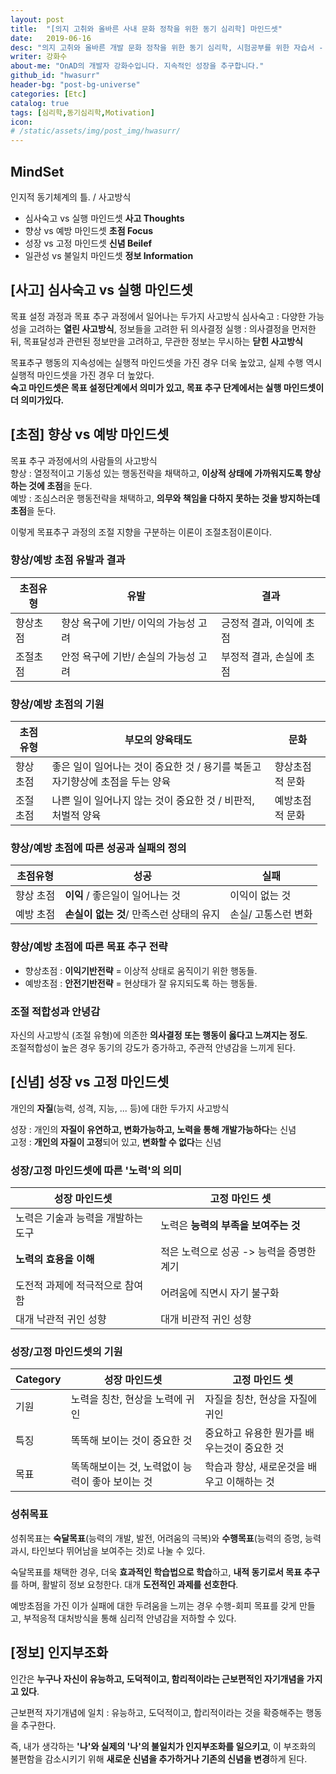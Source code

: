 ```yaml
---
layout: post
title:  "[의지 고취와 올바른 사내 문화 정착을 위한 동기 심리학] 마인드셋"
date:   2019-06-16
desc: "의지 고취와 올바른 개발 문화 정착을 위한 동기 심리학, 시험공부를 위한 자습서 - 마인드셋"
writer: 강화수
about-me: "OnAD의 개발자 강화수입니다. 지속적인 성장을 추구합니다."
github_id: "hwasurr"
header-bg: "post-bg-universe"
categories: [Etc]
catalog: true
tags: [심리학,동기심리학,Motivation]
icon:
# /static/assets/img/post_img/hwasurr/
---
```


## MindSet

인지적 동기체계의 틀. / 사고방식

- 심사숙고 vs 실행 마인드셋 **사고 Thoughts**
- 향상 vs 예방 마인드셋 **초점 Focus**
- 성장 vs 고정 마인드셋 **신념 Beilef**
- 일관성 vs 불일치 마인드셋 **정보 Information**

## [사고] 심사숙고 vs 실행 마인드셋

목표 설정 과정과 목표 추구 과정에서 일어나는 두가지 사고방식
심사숙고 : 다양한 가능성을 고려하는 **열린 사고방식**, 정보들을 고려한 뒤 의사결정
실행 : 의사결정을 먼저한 뒤, 목표달성과 관련된 정보만을 고려하고, 무관한 정보는 무시하는 **닫힌 사고방식**

목표추구 행동의 지속성에는 실행적 마인드셋을 가진 경우 더욱 높았고, 실제 수행 역시 실행적 마인드셋을 가진 경우 더 높았다.  
**숙고 마인드셋은 목표 설정단계에서 의미가 있고, 목표 추구 단계에서는 실행 마인드셋이 더 의미가있다.**

## [초점] 향상 vs 예방 마인드셋

목표 추구 과정에서의 사람들의 사고방식  
향상 : 열정적이고 기동성 있는 행동전략을 채택하고, **이상적 상태에 가까워지도록 향상하는 것에 초점**을 둔다.  
예방 : 조심스러운 행동전략을 채택하고, **의무와 책임을 다하지 못하는 것을 방지하는데 초점**을 둔다.

이렇게 목표추구 과정의 조절 지향을 구분하는 이론이 조절초점이론이다.

### 향상/예방 초점 유발과 결과

| 초점유형 | 유발                    | 결과             |
| ---- | --------------------- | -------------- |
| 향상초점 | 향상 욕구에 기반/ 이익의 가능성 고려 | 긍정적 결과, 이익에 초점 |
| 조절초점 | 안정 욕구에 기반/ 손실의 가능성 고려 | 부정적 결과, 손실에 초점 |

### 향상/예방 초점의 기원

| 초점유형 | 부모의 양육태도                                      | 문화       |
| ---- | --------------------------------------------- | -------- |
| 향상초점 | 좋은 일이 일어나는 것이 중요한 것 / 용기를 북돋고 자기향상에 초점을 두는 양육 | 향상초점적 문화 |
| 조절초점 | 나쁜 일이 일어나지 않는 것이 중요한 것 / 비판적, 처벌적 양육          | 예방초점적 문화 |

### 향상/예방 초점에 따른 성공과 실패의 정의

| 초점유형  | 성공                        | 실패          |
| ----- | ------------------------- | ----------- |
| 향상 초점 | **이익** / 좋은일이 일어나는 것      | 이익이 없는 것    |
| 예방 초점 | **손실이 없는 것**/ 만족스런 상태의 유지 | 손실/ 고통스런 변화 |

### 향상/예방 초점에 따른 목표 추구 전략

- 향상초점 : **이익기반전략** = 이상적 상태로 움직이기 위한 행동들.
- 예방초점 : **안전기반전략** = 현상태가 잘 유지되도록 하는 행동들.

### 조절 적합성과 안녕감

자신의 사고방식 (조절 유형)에 의존한 **의사결정 또는 행동이 옳다고 느껴지는 정도**.  
조절적합성이 높은 경우 동기의 강도가 증가하고, 주관적 안녕감을 느끼게 된다.

## [신념] 성장 vs 고정 마인드셋

개인의 **자질**(능력, 성격, 지능, ... 등)에 대한 두가지 사고방식

성장 : 개인의 **자질이 유연하고, 변화가능하고, 노력을 통해 개발가능하다**는 신념  
고정 : **개인의 자질이 고정**되어 있고, **변화할 수 없다**는 신념

### 성장/고정 마인드셋에 따른 '노력'의 의미

| 성장 마인드셋             | 고정 마인드 셋                 |
| ------------------- | ------------------------ |
| 노력은 기술과 능력을 개발하는 도구 | 노력은 **능력의 부족을 보여주는 것**   |
| **노력의 효용을 이해**      | 적은 노력으로 성공 -> 능력을 증명한 계기 |
| 도전적 과제에 적극적으로 참여함   | 어려움에 직면시 자기 불구화          |
| 대개 낙관적 귀인 성향        | 대개 비관적 귀인 성향             |

### 성장/고정 마인드셋의 기원

| Category | 성장 마인드셋                     | 고정 마인드 셋                 |
| -------- | --------------------------- | ------------------------ |
| 기원       | 노력을 칭찬, 현상을 노력에 귀인          | 자질을 칭찬, 현상을 자질에 귀인       |
| 특징       | 똑똑해 보이는 것이 중요한 것            | 중요하고 유용한 뭔가를 배우는것이 중요한 것 |
| 목표       | 똑똑해보이는 것, 노력없이 능력이 좋아 보이는 것 | 학습과 향상, 새로운것을 배우고 이해하는 것 |

### 성취목표

성취목표는 **숙달목표**(능력의 개발, 발전, 어려움의 극복)와 **수행목표**(능력의 증명, 능력 과시, 타인보다 뛰어남을 보여주는 것)로 나눌 수 있다.  

숙달목표를 채택한 경우, 더욱 **효과적인 학습법으로 학습**하고, **내적 동기로서 목표 추구**를 하며, 활발히 정보 요청한다. 대개 **도전적인 과제를 선호한다**.

예방초점을 가진 이가 실패에 대한 두려움을 느끼는 경우 수행-회피 목표를 갖게 만들고, 부적응적 대처방식을 통해 심리적 안녕감을 저하할 수 있다.

## [정보] 인지부조화

인간은 **누구나 자신이 유능하고, 도덕적이고, 함리적이라는 근보편적인 자기개념을 가지고 있다**.

근보편적 자기개념에 일치 : 유능하고, 도덕적이고, 합리적이라는 것을 확증해주는 행동을 추구한다.  

즉, 내가 생각하는 **'나'와 실제의 '나'의 불일치가 인지부조화를 일으키고**, 이 부조화의 불편함을 감소시키기 위해 **새로운 신념을 추가하거나 기존의 신념을 변경**하게 된다.
